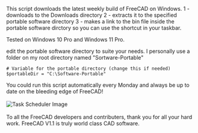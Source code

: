 This script downloads the latest weekly build of FreeCAD on Windows.
1 - downloads to the Downloads directory
2 - extracts it to the specified portable software directory
3 - makes a link to the bin file inside the portable software dirctory so you can use the shortcut in your taskbar.

Tested on Windows 10 Pro and Windows 11 Pro.

edit the portable software directory to suite your needs. I personally use a folder on my root directory named "Sortware-Portable"

~~~
# Variable for the portable directory (change this if needed)
$portableDir = "C:\Software-Portable"
~~~

You could run this script automatically every Monday and always be up to date on the bleeding edge of FreeCAD!
\
\
![Task Scheduler Image](https://i.imgur.com/q1CkHC8.png"TaskScheduler")
\
\
To all the FreeCAD developers and contributers, thank you for all your hard work. FreeCAD V1.1 is truly world class CAD software.
